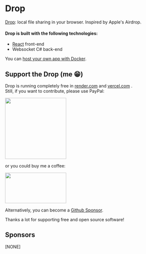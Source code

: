 # Drop

[Drop](https://drop.andresousa.pt): local file sharing in your browser. Inspired by Apple's Airdrop.

#### Drop is built with the following technologies:

-   [React](https://react.dev/) front-end
-   Websocket C# back-end

You can [host your own app with Docker](/docs/dev.md).

## Support the Drop (me 😁)

Drop is running completely free in [render.com](https://render.com) and [vercel.com](https://vercel.com) . <br>
Still, if you want to contribute, please use PayPal:

[<img width="200" src="https://viatesting.files.wordpress.com/2020/03/paypal-donate-button.png?w=640">](https://paypal.me/andresousadotpt)

or you could buy me a coffee:

[<img width="200" height="100" src="https://i.imgur.com/C9LpxJW.png">](https://www.buymeacoffee.com/andresousadotpt)

Alternatively, you can become a [Github Sponsor](https://github.com/sponsors/andresousadotpt).

Thanks a lot for supporting free and open source software!

## Sponsors

[NONE]

